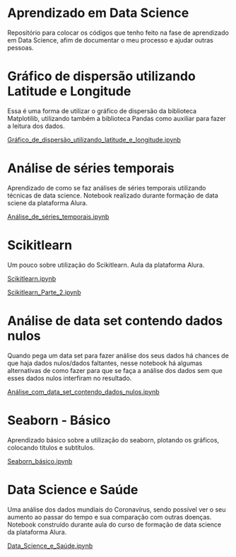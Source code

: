 # Aprendizado em Data Science 

Repositório para colocar os códigos que tenho feito na fase de aprendizado em Data Science, afim de documentar o meu processo e ajudar outras pessoas.

# Gráfico de dispersão utilizando Latitude e Longitude

Essa é uma forma de utilizar o gráfico de dispersão da biblioteca Matplotilib, utilizando também a biblioteca Pandas como auxiliar para fazer a leitura dos dados. 

[Gráfico_de_dispersão_utilizando_latitude_e_longitude.ipynb](/Gráfico_de_dispersão_utilizando_latitude_e_longitude.ipynb)

# Análise de séries temporais

Aprendizado de como se faz análises de séries temporais utilizando técnicas de data science. Notebook realizado durante formação de data sciene da plataforma Alura.

[Análise_de_séries_temporais.ipynb](/Análise_de_séries_temporais.ipynb)

# Scikitlearn

Um pouco sobre utilização do Scikitlearn. Aula da plataforma Alura.

[Scikitlearn.ipynb](/Scikitlearn.ipynb)

[Scikitlearn_Parte_2.ipynb](/Scikitlearn_Parte_2.ipynb)

# Análise de data set contendo dados nulos 

Quando pega um data set para fazer análise dos seus dados há chances de que haja dados nulos/dados faltantes, nesse notebook há algumas alternativas de como fazer para que se faça a análise dos dados sem que esses dados nulos interfiram no resultado.

[Análise_com_data_set_contendo_dados_nulos.ipynb](/Análise_com_data_set_contendo_dados_nulos.ipynb)

# Seaborn - Básico

Aprendizado básico sobre a utilização do seaborn, plotando os gráficos, colocando títulos e subtítulos. 

[Seaborn_básico.ipynb](/Seaborn_básico.ipynb)

# Data Science e Saúde

Uma análise dos dados mundiais do Coronavírus, sendo possível ver o seu aumento ao passar do tempo e sua comparação com outras doenças. Notebook construído durante aula do curso de formação de data science da plataforma Alura.

[Data_Science_e_Saúde.ipynb](/Data_Science_e_Saúde.ipynb)
